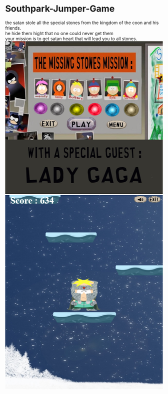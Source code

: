 # Southpark-Jumper-Game
the satan stole all the special stones from the kingdom of the coon and his friends. </br>
he hide them hight that no one could never get them</br>
your mission is to get satan heart that will lead you to all stones.</br>
<img src="https://raw.githubusercontent.com/Rosiee7/Southpark-Jumper-Game/main/Home.jpg"/>
<img src="https://raw.githubusercontent.com/Rosiee7/Southpark-Jumper-Game/main/Game.png"/>
